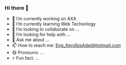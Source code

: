 ### Hi there 👋

<!--
**EngKerollosAdel/EngKerollosAdel** is a ✨ _special_ ✨ repository because its `README.md` (this file) appears on your GitHub profile.

Here are some ideas to get you started:
-->


- 🔭 I’m currently working on AXA
- 🌱 I’m currently learning Web Techonlogy 
- 👯 I’m looking to collaborate on ...
- 🤔 I’m looking for help with ...
- 💬 Ask me about ...
- 📫 How to reach me: Eng_KerollosAdel@hotmail.com
- 😄 Pronouns: ...
- ⚡ Fun fact: ...

